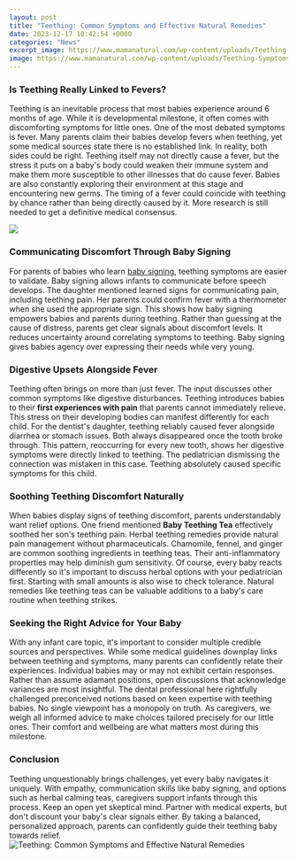 ```yaml
---
layout: post
title: "Teething: Common Symptoms and Effective Natural Remedies"
date: 2023-12-17 10:42:54 +0000
categories: "News"
excerpt_image: https://www.mamanatural.com/wp-content/uploads/Teething-Symptoms-7-Signs-Your-Baby-is-Teething-FB.jpg
image: https://www.mamanatural.com/wp-content/uploads/Teething-Symptoms-7-Signs-Your-Baby-is-Teething-FB.jpg
---
```


### Is Teething Really Linked to Fevers?
Teething is an inevitable process that most babies experience around 6 months of age. While it is developmental milestone, it often comes with discomforting symptoms for little ones. One of the most debated symptoms is fever. Many parents claim their babies develop fevers when teething, yet some medical sources state there is no established link. 
In reality, both sides could be right. Teething itself may not directly cause a fever, but the stress it puts on a baby's body could weaken their immune system and make them more susceptible to other illnesses that do cause fever. Babies are also constantly exploring their environment at this stage and encountering new germs. The timing of a fever could coincide with teething by chance rather than being directly caused by it. More research is still needed to get a definitive medical consensus.

![](https://cdn.shopify.com/s/files/1/0038/0878/8544/files/Infographic_Teething.jpg)
### Communicating Discomfort Through Baby Signing
For parents of babies who learn [baby signing](https://store.fi.io.vn/i-am-your-friend-your-partner-your-beauceron-dog-mom-dad-1), teething symptoms are easier to validate. Baby signing allows infants to communicate before speech develops. The daughter mentioned learned signs for communicating pain, including teething pain. Her parents could confirm fever with a thermometer when she used the appropriate sign. 
This shows how baby signing empowers babies and parents during teething. Rather than guessing at the cause of distress, parents get clear signals about discomfort levels. It reduces uncertainty around correlating symptoms to teething. Baby signing gives babies agency over expressing their needs while very young.
### Digestive Upsets Alongside Fever
Teething often brings on more than just fever. The input discusses other common symptoms like digestive disturbances. Teething introduces babies to their **first experiences with pain** that parents cannot immediately relieve. This stress on their developing bodies can manifest differently for each child.
For the dentist's daughter, teething reliably caused fever alongside diarrhea or stomach issues. Both always disappeared once the tooth broke through. This pattern, reoccurring for every new tooth, shows her digestive symptoms were directly linked to teething. The pediatrician dismissing the connection was mistaken in this case. Teething absolutely caused specific symptoms for this child. 
### Soothing Teething Discomfort Naturally  
When babies display signs of teething discomfort, parents understandably want relief options. One friend mentioned **Baby Teething Tea** effectively soothed her son's teething pain. Herbal teething remedies provide natural pain management without pharmaceuticals.
Chamomile, fennel, and ginger are common soothing ingredients in teething teas. Their anti-inflammatory properties may help diminish gum sensitivity. Of course, every baby reacts differently so it's important to discuss herbal options with your pediatrician first. Starting with small amounts is also wise to check tolerance. Natural remedies like teething teas can be valuable additions to a baby's care routine when teething strikes.
### Seeking the Right Advice for Your Baby
With any infant care topic, it's important to consider multiple credible sources and perspectives. While some medical guidelines downplay links between teething and symptoms, many parents can confidently relate their experiences. Individual babies may or may not exhibit certain responses. 
Rather than assume adamant positions, open discussions that acknowledge variances are most insightful. The dental professional here rightfully challenged preconceived notions based on keen expertise with teething babies. No single viewpoint has a monopoly on truth. As caregivers, we weigh all informed advice to make choices tailored precisely for our little ones. Their comfort and wellbeing are what matters most during this milestone.
### Conclusion  
Teething unquestionably brings challenges, yet every baby navigates it uniquely. With empathy, communication skills like baby signing, and options such as herbal calming teas, caregivers support infants through this process. Keep an open yet skeptical mind. Partner with medical experts, but don't discount your baby's clear signals either. By taking a balanced, personalized approach, parents can confidently guide their teething baby towards relief.
![Teething: Common Symptoms and Effective Natural Remedies](https://www.mamanatural.com/wp-content/uploads/Teething-Symptoms-7-Signs-Your-Baby-is-Teething-FB.jpg)